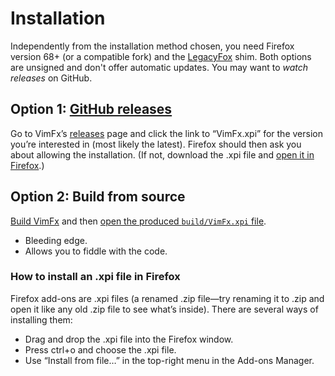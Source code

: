 # Installation

Independently from the installation method chosen, you need Firefox version 68+
(or a compatible fork) and the [LegacyFox] shim. Both options are unsigned and
don't offer automatic updates. You may want to *watch releases* on GitHub.

[LegacyFox]: https://git.gir.st/LegacyFox.git


## Option 1: [GitHub releases][releases]

Go to VimFx’s [releases] page and click the link to “VimFx.xpi” for the version
you’re interested in (most likely the latest). Firefox should then ask you about
allowing the installation. (If not, download the .xpi file and [open it in
Firefox][open-xpi].)

[releases]: https://github.com/akhodakivskiy/VimFx/releases


## Option 2: Build from source

[Build VimFx] and then [open the produced `build/VimFx.xpi` file][open-xpi].

- Bleeding edge.
- Allows you to fiddle with the code.

[Build VimFx]: tools.md#how-to-build-and-install-the-latest-version-from-source

### How to install an .xpi file in Firefox

Firefox add-ons are .xpi files (a renamed .zip file—try renaming it to .zip and
open it like any old .zip file to see what’s inside). There are several ways of
installing them:

- Drag and drop the .xpi file into the Firefox window.
- Press ctrl+o and choose the .xpi file.
- Use “Install from file…” in the top-right menu in the Add-ons Manager.


[open-xpi]: #how-to-install-an-xpi-file-in-firefox
